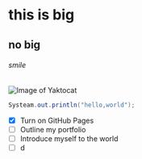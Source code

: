 # this is big
## no big
###### smile


![Image of Yaktocat](https://octodex.github.com/images/yaktocat.png)


```java
Systeam.out.println("hello,world");
```
- [x] Turn on GitHub Pages
- [ ] Outline my portfolio
- [ ] Introduce myself to the world
- [ ] d
